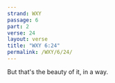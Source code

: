 ```yaml
---
strand: WXY
passage: 6
part: 2
verse: 24
layout: verse
title: "WXY 6:24"
permalink: /WXY/6/24/
---
```

But that's the beauty of it, in a way.
